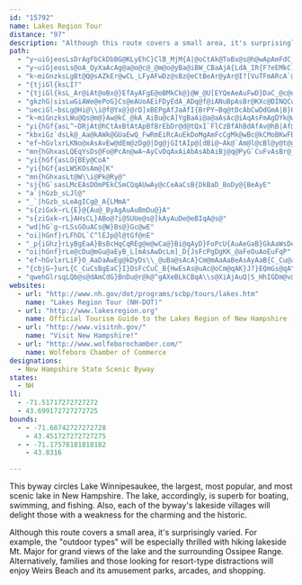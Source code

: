 ```yaml
---
id: "15792"
name: Lakes Region Tour
distance: "97"
description: "Although this route covers a small area, it's surprisingly varied. This byway circles Lake Winnipesaukee, the largest, most popular, and most scenic lake in the state. Its villages delight those with a weakness for the charming and the historic."
path:
  - "y~uiGjeosLsDrAgFbCkDbBG@KLyEhC}ClB_MjM{A|@oCtAk@ToBx@s@h@wApAmFdC_GdDuAr@c@P_BrAoA~AiBpCwDpG_Az@aEdC_Ax@uAtBwCtE]p@u@bBg@nBcDzROPi@|C{BjIw@lD]hAGf@o@pDoA~H_@rE{@zOyCne@KhDYdEkCfS]~Bs@vCmEhMgErMo@tAu@hAy@~@mAhA_Bt@sAXM?wAPcL~@oAP{@b@aAl@g@f@kArBq@dBg@nBObAIxA@nB\\vDX~An@dBd@bB^`BNbCJ`DEhDO`Ds@~IMnDArHD|BLjB`@zBv@lDPbBHLXZcBxOI^BnBMxFa@zFCjBB`EJ|ATbBd@pAr@zAj@p@v@v@nE`Dl@|@t@dBl@jCbAvFxAhE~EdKv@lBl@`B\\bBp@tGP`CNzLJrDLlB\\lBJRmKvEgBlAsExEqAv@mFlCcAt@iAhAgClDyA|AqAjAyD~BsAnAyEpF{BhDo@lAqAfAaBz@}@Pq@BcDUgBJwCXaEPeALeAVoA`A{@fAsCzGs@~@y@n@yAp@{@L_KfAiAP}An@g@h@Yj@Wb@Q~@?n@|@xM@|AOlE@jAJ~@?rCL`Dx@~HTbIAjBYzCy@vFGx@EfBTnF\\lKd@vO~@fSAbBKzBo@`EKdB[xCq@rE_AjDI`ACdDG|Bu@tIa@xBg@nAkAjBwG~Hs@n@y@|@qB~Cm@z@cAvBiBlEkAxCoAfEaAtD}AvE{AvEgDnJwDlIoAvCoApCIZgBlDa@n@wAnAyAl@yAVe@?iAEkAm@cCs@uBhAe@l@q@zBG`BD~@VrArC~HZz@j@nCJbBJv@BZ?XFdC@^B|AAtHIbYFfCf@xFBdAClB"
  - "y~uiGjeosLs@oA_QyXaAcAg@a@o@c@_@m@o@yBa@iBW_CBaAjA{LdA_IR{F?eEMkC]mDc@sBc@y@wAmBk@uAc@uB[mBImBDsD?y@SuAwFoRe@uAm@wB_B}G{AcFqAiFo@yA}BwD_DwEwD{GaAkCWaAe@iFm@oDYkC_@aOYiB_AsCe@_BWaB_A_JQcDEkDD}AfBePl@yGb@_BlAkB~DwDTa@l@cBZmAxCqN\\Up@CsAcAk@q@aCqIQgA"
  - "k~miGnzksLgBt@Q@sAZkEr@wCL_LFyAFwDz@sBz@eCtBeAr@yAr@I?[VuTFmARcA`@wB|AwIpHcE`EgAt@eBp@oBj@mBp@wEhCcAd@gC`A_Bb@{DtAgDzAkA`@aIfAkFp@mAD{DW_Bc@yBq@kAOmBB{JT}CPU?e@JYVSFcAhA[`A]`Bm@rDi@fBs@|AoD|E}AdBoAx@qBn@mD|@uZxI"
  - "{tjiGl{ksLI?"
  - "{tjiGl{ksL_Ar@iAt@oBx@}EfAyAFgE@oBMkCk@}@W_@U[EYQeAeAuFwD}DaC_@c@oEqCSQuAy@y@k@MM_@QoAe@g@OwBIeCLcAPYJE?}@\\_An@QTk@^aAt@_C|AmA~@cItF"
  - "gkzhG|sisLwGiAWe@ePoG}Cs@eAUoAEiFDyEdA_ADq@f@iANuBpAsBr@KXc@DINQCwFnD_OnM_JhGg@JOf@_IpEiE~AsFdAyFRqE_@sGeA_F}@oDk@eBY{Do@sBYcLwAkD?SDg@Jc@^kALS^uXdL]Xq@Dm@XuAt@aBdAoADgAd@oF_AqI?yNbEuDj@mEKgBc@iC?sBr@yFjEaEnEiDlE_DdDu@BI^kBpAcEnAoAN{En@yH~@sBTkGf@iGDOSe@?sOKoBd@u@?YXa@JwBh@uJtDqCX_B[MCeEkB_IoEkHoBu@M}Ba@sF}@kJiB_EeAiHqA_Gm@uZk@"
  - "ueciGl~bsLg@Hi@\\i@f@Yx@}@rD]xBEPgAfJaAfI{BrPY~Bq@tDcAbCwDdGmA|B}H`PaAxBo@xBu@vCs@lFcAnDgArCgA|BmBlDw@hAcDdCkBbBmFlEmGvEsf@d_@kBtAcB~@uAb@cAVgDl@sBl@oI|AwCNiAAkBSmCQoASsCW}A@kAFm@LqBj@aAl@_BhAwBpBwA|Ai@n@MDwA`BgCjC_B|B{@~A]x@iArEgCzLaBvHi@vB{@tBg@dAi@r@mCpCoBbBoDpC"
  - "k~miGnzksLWu@Qs@m@}Aw@kC_@kA_AiBu@cA]YgBaAi@a@aAsAc@iAqAsFmAgDYk@w@uAeAsAoB{Bq@q@{@u@uEiCaGwCiAm@WKuF_DqE{CcBaAiCqAyAq@IGaCcAgA[iA_@gAm@cBkAo@o@aAyAa@s@k@iAcAsCeAeDKS?OgA}DAU_AsDsCqJoAqDiB{G{CuKqAiCSe@sGwK_AgBsDkGw@iBm@gB[mASiAYiCI_CKk@?_BKsIA{@@KEcBw@qBY}DO}A[uAcAcDiBgEk@{Am@cAi@s@u@m@y@YiAMkBC}@Bw@RcEn@kE^S?cF\\uFd@gWtC_Jz@{W`DcM`BqCl@_A`@qAv@mGlEwBxAuAn@eADa@EqA[}Au@iCuB}BsCwE{G"
  - "yi{hGf{asL^~DRjAt@hCtAxBtAtApBfBrEbDr@d@tQxI`FlCzBfAhBdAfAv@hB|Af@|@DNrB|DbArAbB~AtCzB|CpBpEvBfG~ChD|AjBjAxE`DtD|BlEhBjCz@|Ct@jDZVE~O{Gr@UbEaBfDqAXK`@GhCSdEYzCBt@BN?`@FLHhCzBdEfDhGrE|FbE^N`D`A~Ab@bC|AvBpCeBx@KJ][]e@YQUAgBRoBd@cCv@gC~@yB|@jBfG}KdHaAf@mC|A{BhB_BhAiDjDaAt@gDnBGFuHhEqBnAiIxEoHdDiApAqKdL_@y@k@QsFs@uFy@{AIeBB}ETyA\\wB~@aAl@kQfO}BjBcJ`HmI|Fy@t@mC|Cs@pAEJ"
  - "kbxiGz`dsLk@_Aa@kAWk@GUaEwQ_FwRmEiRcAuEkDoMgAmFcCgMk@wBc@kCMoBKwFD{DB_AA}@Ck@]sBiAmDo@kAeMeNcFqEoA{@eAg@e@McHuBwDaAu@IKKKE"
  - "ef~hGvlxrLKNo@xAsAvEw@dEm@zDg@|Dg@jGItAIp@[dBi@~Ak@`Am@l@cBl@y@t@gChD_B`CuD~FqAdCKNaArBi@xBYl@eBhCm@bAgOtZ{@nAKH{@`BONENwAbAUPeGvF}@r@{AbBmBjCgChEmC`E}@`B}@tBqBrDeGrKyA`Cg@ZODoA\\gBNqB@s@HiA`@y@f@gBlAqBlBo@z@yB`I_@lA{A~GOjAINq@~Fk@`CMd@w@fDs@rDYnB[vE?fCJrAb@nCRhCPlKIdC[nEa@dEaDlVu@jGO|@zAX"
  - "mn{hGhxasLQEqYsDs@Fo@PcAn@wA~AyCvDqAxAiAbAsAbAiBj@q@PyG`CuFvAsBr@_HfDwC`A_OxCwAPeDPqBDiGUgAH}IjBaBb@_A\\i@b@e@v@}@~BCRoBxFa@t@m@~@mApAm@\\y@j@u@jAaAtBy@lDGd@Sp@u@bASNuAr@u@NiFn@sGp@qBBoBKgAUwAo@iAeA_AwA}@qBi@wA}F}Rm@iBo@sAg@y@{@{@eAs@iAa@qAQkBGqHCaGcA"
  - "yi{hGf{asLO{BEy@CoA"
  - "yi{hGf{asLWSKOsAm@[K"
  - "mn{hGhxasLt@W\\i@Pk@Ry@"
  - "sj{hG`sasLMcEAsDOmPEkCSmCQqAUwAy@cCeAaCsB{DkBaD_BoDy@{BeAyE"
  - "a`|hGzb_sLJl@"
  - "_`|hGzb_sLeAgICg@_A{LMmA"
  - "s{ziGxk~rL{E}@{Au@_ByAgAuAuBmDu@}A"
  - "s{ziGxk~rL}AHsCL}ABo@?i@SUUe@s@]kAyAuDe@eBIqA@s@"
  - "wd|hG`g~rLSsGOuACs@W}Bs@}Gc@wE"
  - "oi|hGnf}rLFhDL`C^lEJp@l@tGf@nE"
  - "_p{iGhz}rLyBgEaA}BsBcHqCqREg@e@wCa@}Bi@qAyD}FoPcU{AuAeGaB}GkAaWsDe@IyAq@oAy@aAcAiAeBqAuCo@wBOuAO_AWkBGcAOaAo@eD}A_EgAqA}AuAyDkCmByAwGwGgAoAcFgFe@o@qBsBqF_GeDgDiDuDi@e@aEqEqAaCm@oBoBmFDuBaAf@oAoBuCkD_FqFcFaFcBoBgGaH"
  - "oi|hGnf}rLe@cDu@mGu@aEyB_L[mAsAwDcLm]_D{JsFcPgDgKK_@aFeOuAoEuFqP"
  - "ef~hGvlxrLiF}O_AaDaAwEg@kDyDs\\_@uBa@sAcA}Cm@mAaAaBeAsAyAaB{C_Cu@a@kDyBkBwAsA{A{@_Bw@sBWuAQkBIuCHsBZeCd@cB|@oBlAeBnOaPz@iAjB{BbB}BXYdCsDnCwDxBwDvFkKpAoCfCiGjB}EvBgGtAuDzAuEfHqX|@iEj@sDdAcHHiBCkB]iC_AeFGiACiBPoC^gBz@iBbCwE~AcCrBoCdAeB~@oBh@gBPkAz@iEX}Cd@uBbA_DbAkCRq@bBwDxBoEhG}LnAyBt@s@l@_@`CkAzC_AzAu@tAkAfAgBlAkClAaDh@gDZiA|EoKt@kBpCsIn@gBh@oBXiA\\cBX{B\\iAz@wBfBiF^}@hBkDhC{FbAwC|BwF~AeF|@gE^yBBi@f@}Dt@mDnAgFl@mAz@}@hCgBt@u@|DeGlD{FhAsA~CuCbCaCfDiEhDeEdB_DxBkDhAuAfBeBhC_B~@c@vBu@hGyAnAc@p@_@hMkQl@uAJ{@CoAWaAkAcCu@iBe@_BQyBIsNF{Bb@wDR}AtDqUj@aEd@_EvC_Qp@cCv@yBdBcErAgC|BuCv@s@DO`BmAvDkClEgBrBa@nFi@zQaBx_@uCdAKpDu@n@Qp@[fBsAhBuBdBkC`AaCdDkKv@aBhAaB`BcArBw@xDk@fN}@vHe@|RqAbJy@~A[bDcA~Aq@pByAxMuK~KqJlP}MpPeOlAs@|Aq@nHcClAk@ZEdBs@|DkC~@iAlAeBz@wAfBwE`H}ULQbAaCt@uBvBmFvBoEp@iAnAuAbAy@jAw@f@QNIdA[lD]~AAbAErEcAnCu@vHwCxE}B`A]zEuCvBwBpAcAbCiC`BuAlAu@lBaADMzE_BZGAw@IgCc@uGLgA?QTq@^c@l@e@hAm@jDg@vA_@tAk@hFkC|BsAnGoEn@i@t@w@jAeABKlBaBp@[hBc@~@_@|Ce@vAi@bAiAlCyF@OVe@b@uAp@cB~AkDbBmCjBeBt@a@lAc@j@a@v@s@h@k@dAy@rDaE^]l@e@pAyArAcClBgFv@wC~@mE`BsJ~@{C"
  - "{cbjG~}urL{C_CuCsBgEaC}I}DsFcCuC_B{HwEsAs@uAc@oCm@qAK}J?}EQmGs@qAYqFwAiHaCmFsBkC_A}Bc@}U}ByAa@mBs@cF}CwCwB{IoFeDwBySaMkOwJ{BmBoCeDEKgA_BsAkCeBwD}@sCs@aDeAwGkDiVw@{CaAgC}AoCuAoB{A}AwJwH{IqGaCqAaBo@w@U{Bg@eC_@}@GaAAyGFcEZ}Jl@kC?{B[yBc@iEeBsAu@o@i@kCsCkBeCgAsB{@iBw@iCaVoy@cAmCsCgFyAgDaAkC{@mDiAeHuHqj@q@mFUuDCsEDiCr@{GtEoUhAoFxCuO|BgNv@kGFyAL_FI_FoBg]i@yHg@cDi@{ByKsW{@yCg@sBeEgTe@sBo@oEQiCKmE@gCBy@CqBFcHAyCOgFyCun@a@sCuB{Ji@sDKaBLiCNyBBiCOmEQqB@yHV_z@DeGFuBRmCxAoI~Ge]hAgGpCaMxBsK|@sFTqBj@iHr@yKzA_XhAwPDsAz@oNVsAdCsGrLkXpAyD|@cDPi@lAmEhAoFh@sDdA}Hf@wEXmBrA{Lx@aJx@oQNyHE_Ae@_CkAoDaBaD"
  - "qwehGlrsqLQb@s@dAmCdG}BnDu@r@k@^gAXeBLkCBqA\\s@XiAjAuQ|S_HhIGDm@v@e@b@U\\iCfC_At@cF|CwA`@{CjAyKrB{IvAm@PiATiTvD}PbDaIx@sDXgUbAw^|AQCc@FchA|EoAJgCKIFgBa@wB}@eAo@cByAiAsAiAkB{@mBmA{Dq@gDy@_G[aBUuAc@oBw@qFc@_Ce@yB}@uD}@oC}@}BwAwCi@cAyAuBkBmBsAy@_Ag@yBs@mE{@kAKuBM}BHkLtA{CR_CHo@?qBUmA_@aAa@eCwAoAyAgB_CaA_BiDiHoHcNqBaEsAeC]c@g@_As@u@_@YsAw@gAk@_Bm@{Ac@oB]gH_@sPuA_Ng@oMaAiDM_CSwD_@yCo@iEgA}FkBO?eJgEoBy@iNkFgAe@]UyBkAwA_AuBwBsCiD_A{AYy@qDkHyAcD}AkEoCoIqKiYaBkDs@qAgB}BeOkQ_BkAuEyBk@c@SE_@[_Ac@{D{CmBoB}BkCoAkBk@eB[}AO_BEyBWoAm@LoDj@qAj@cBfAqCz@}Dn@eAv@_@`@gDtCaDrC{AnBgCnCoAfBiF|IQPCHoDbGcC`DuEvEoCvE_C~HMROz@GHwAtH[|@aHrQ{EnKcFhK{@~AeD~IcDnGsA~B_CxEqEfKQf@_CdFyAdFKdAQ`Fe@~OLp@NrCFr@PdCAv@KvAe@|B]fAsBxFmBzEkRhb@iA`CoFvMcEfJcAbCIN_DrHaAlBK^W~AWfFe@bEA`@CZ?f@IfBo@`Ck@vA_HzMeKdMu@fAqBjCs@hA_BpC{CtDe@z@eC|F{@~Bw@tCYpAyCfLw@zAqCzGmA~Ao@d@g@X{@RuALk@?mASoFiAkCu@mCm@aB?}ARaB^oAp@cCdBgAnA{DpHuCfFuFfJk@pBMf@m@lHe@lDQ~@y@`DgAtDkBzEuCnGcA`B}ApBcArBERa@|Ag@lCOlASzEi@bDQz@a@z@UX{A|AwCnDcCjCcC`Aq@j@cGzI[f@MVEP[NURiB|@cDt@iAN}Hb@uF`@{BFUFwBO{@McCCqABqATaBd@KFeAToDZuHfAaQ~AiI~@oB\\uCZmFr@{A\\oGfAiBPaDB}Eg@{Cg@cBu@qA{@_B{AuA{AuAu@q@OyB_AgAQmB?{Ab@eCjBmHtGaAh@eC|@uIvF}BxA_@PKLyZbQaAXcBRQAOFwDEsBJ_CTcAPm@DoAd@{@b@uAvAkF`K}@hB{D|Ii@dAiD`EsClFq@|@m@f@aBf@oBPgA?eBGiCY{Eq@yBO{C?sGRyB?i@Mu@YW[sBuFI_@eGkP]w@_@c@iAU}BG]Xm@x@q@fB_@nBiCdFoDfGsEbHUp@w@fD_@|@y@bAKDGTkE`DeDhC_AtAgDxHIT_AzICnBLrD\\dCHjANdHDhC@nGDbHKrBa@xCcAxDiA|EcAjCwA~CGVo@r@gD~AsBh@eA`@_@HmDfBkCfBiAn@_@LeBx@ULSf@sC~FmCbGoC`GaHdOo@l@KN[PgA~Am@jAMZeBvDq@rBiCnMiAzEc@xA[p@cApCgBnG}AtE_BhDs@r@w@Ze@@sACeAXoAx@aCpBsBxBgBdCyBjD}AzCoGxMcBvCWVu@tA[nACj@@vBHzAdB~HRnBBnAAtC@NSxAYlAkBvDyAvBcCpCaBxAm@XmC^_L[oFC_CHyATkBr@{@h@yBlByAv@yA^cJTqB^oC`AuC|AkE`DmC~By@b@IBkEhD_EdD_DbDsBlBsA\\aAFy@Sy@e@yDeEqAi@uBa@aBSk@G{CI}NGaC]mFcBmCuAcAm@aBTm@r@mBfBiLpMmBjB}DrDeBnB{DlFwA~B{@jBq@`BuBjIaAbD}FhMu@lBK`@gQz_@{CbGmC`GsGhNwB~EoGjNeBpDiKbSkAdCgCdGEH"
websites:
  - url: "http://www.nh.gov/dot/programs/scbp/tours/lakes.htm"
    name: "Lakes Region Tour (NH-DOT)"
  - url: "http://www.lakesregion.org"
    name: Official Tourism Guide to the Lakes Region of New Hampshire
  - url: "http://www.visitnh.gov/"
    name: "Visit New Hampshire!"
  - url: "http://www.wolfeborochamber.com/"
    name: Wolfeboro Chamber of Commerce
designations:
  - New Hampshire State Scenic Byway
states:
  - NH
ll:
  - -71.51717272727272
  - 43.699172727272725
bounds:
  - - -71.68742727272728
    - 43.451727272727275
  - - -71.17578181818182
    - 43.8316

---
```


This byway circles Lake Winnipesaukee, the largest, most popular, and most scenic lake in New Hampshire. The lake, accordingly, is superb for boating, swimming, and fishing. Also, each of the byway's lakeside villages will delight those with a weakness for the charming and the historic.

Although this route covers a small area, it's surprisingly varied. For example, the "outdoor types" will be especially thrilled with hiking lakeside Mt. Major for grand views of the lake and the surrounding Ossipee Range. Alternatively, families and those looking for resort-type distractions will enjoy Weirs Beach and its amusement parks, arcades, and shopping.
